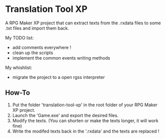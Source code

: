# Translation Tool XP

A RPG Maker XP project that can extract texts from the .rxdata files to some .txt files and import them back.

My TODO list:
- add comments everywhere !
- clean up the scripts
- implement the common events writing methods

My whishlist:
- migrate the project to a open rgss interpreter

## How-To

1. Put the folder 'translation-tool-xp' in the root folder of your RPG Maker XP project.
2. Launch the 'Game.exe' and export the desired files.
3. Modify the texts. (You can shorten or make the texts longer, it will work fine)
4. Write the modifed texts back in the '.rxdata' and the texts are replaced !
